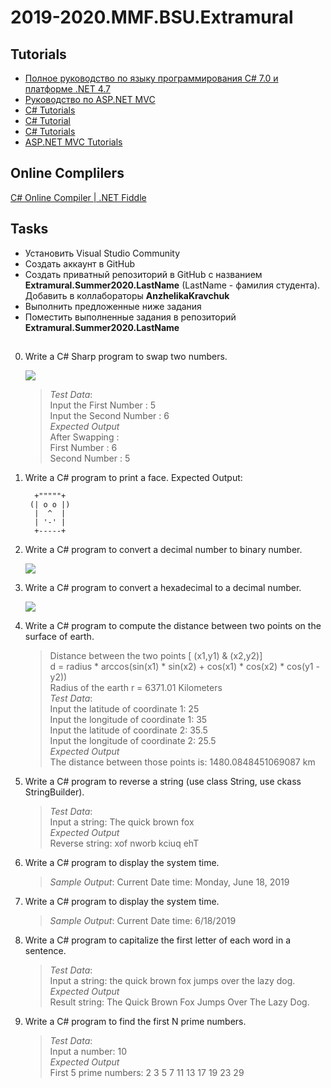# 2019-2020.MMF.BSU.Extramural


## Tutorials

- [Полное руководство по языку программирования С# 7.0 и платформе .NET 4.7](https://metanit.com/sharp/tutorial/)
- [Руководство по ASP.NET MVC](https://metanit.com/sharp/mvc5/)
- [C# Tutorials](https://docs.microsoft.com/en-us/dotnet/csharp/tutorials/)
- [C# Tutorial](https://www.tutorialspoint.com/csharp/)
- [C# Tutorials](https://www.tutorialsteacher.com/csharp/csharp-tutorials)
- [ASP.NET MVC Tutorials](https://www.tutorialsteacher.com/mvc/asp.net-mvc-tutorials)


## Online Complilers
[C# Online Compiler | .NET Fiddle](https://dotnetfiddle.net/)


## Tasks

- Установить Visual Studio Community
- Создать аккаунт в GitHub
- Создать приватный репозиторий в GitHub с названием **Extramural.Summer2020.LastName** (LastName - фамилия студента). Добавить в коллабораторы **AnzhelikaKravchuk**
- Выполнить предложенные ниже задания
- Поместить выполненные задания в репозиторий **Extramural.Summer2020.LastName**

##
0. Write a C# Sharp program to swap two numbers.

   ![](https://github.com/AnzhelikaKravchuk/2018-2019.MMF.BSU/blob/master/Extramural/Pictures/3.png)
   
   > *Test Data*:       
   > Input the First Number : 5   
   > Input the Second Number : 6   
   > *Expected Output*    
   > After Swapping :   
   > First Number : 6   
   > Second Number : 5   
   
1. Write a C# program to print a face. Expected Output:

         +"""""+ 
        (| o o |)                                             
         |  ^  |                                                 
         | '-' |   
         +-----+
                
2. Write a C# program to convert a decimal number to binary number. 

   ![](https://github.com/AnzhelikaKravchuk/2018-2019.MMF.BSU/blob/master/Extramural/Pictures/1.png)

3. Write a C# program to convert a hexadecimal to a decimal number.

   ![](https://github.com/AnzhelikaKravchuk/2018-2019.MMF.BSU/blob/master/Extramural/Pictures/2.png)
   
4. Write a C# program to compute the distance between two points on the surface of earth. 

   > Distance between the two points [ (x1,y1) & (x2,y2)]  
   > d = radius * arccos(sin(x1) * sin(x2) + cos(x1) * cos(x2) * cos(y1 - y2))   
   > Radius of the earth r = 6371.01 Kilometers  
   > *Test Data*:   
   > Input the latitude of coordinate 1: 25     
   > Input the longitude of coordinate 1: 35   
   > Input the latitude of coordinate 2: 35.5   
   > Input the longitude of coordinate 2: 25.5     
   > *Expected Output*   
   > The distance between those points is: 1480.0848451069087 km  

5. Write a C# program to reverse a string (use class String, use ckass StringBuilder).   
   > *Test Data*:     
   > Input a string: The quick brown fox   
   > *Expected Output*  
   > Reverse string: xof nworb kciuq ehT  
   
6. Write a C# program to display the system time. 
   > *Sample Output*: Current Date time: Monday, June 18, 2019

7. Write a C# program to display the system time. 
   > *Sample Output*: Current Date time: 6/18/2019

8. Write a C# program to capitalize the first letter of each word in a sentence. 
   > *Test Data*:     
   > Input a string: the quick brown fox jumps over the lazy dog.  
   > *Expected Output*  
   > Result string: The Quick Brown Fox Jumps Over The Lazy Dog.
   
9. Write a C# program to find the first N prime numbers. 
   > *Test Data*:     
   > Input a number: 10  
   > *Expected Output*  
   > First 5 prime numbers: 2 3 5 7	11 13 17	19 23 29
